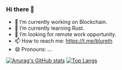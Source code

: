 ### Hi there 👋

<!--
**nocsg/nocsg** is a ✨ _special_ ✨ repository because its `README.md` (this file) appears on your GitHub profile.
https://github-readme-stats-chi-gray-69.vercel.app/

Here are some ideas to get you started:

- 🔭 I’m currently working on ...
- 🌱 I’m currently learning ...
- 👯 I’m looking to collaborate on ...
- 🤔 I’m looking for help with ...
- 💬 Ask me about ...
- 📫 How to reach me: ...
- 😄 Pronouns: ...
- ⚡ Fun fact: ...
-->
- 🔭 I’m currently working on Blockchain.
- 🌱 I’m currently learning Rust.
- 🤔 I’m looking for remote work opportunity.
- 📫 How to reach me: https://t.me/blureth
- 😄 Pronouns: ...

[![Anurag's GitHub stats](https://github-readme-stats-chi-gray-69.vercel.app/api?username=stark-eth&theme=radical)](https://github.com/anuraghazra/github-readme-stats)
[![Top Langs](https://github-readme-stats.vercel.app/api/top-langs/?username=stark-eth&hide=html&layout=compact&theme=radical)](https://github.com/anuraghazra/github-readme-stats)

